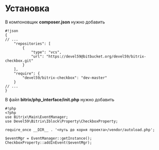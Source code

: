 # Установка #

В компоновщик **composer.json** нужно добавить

```
#!json
{
// ...
    "repositories": [
        {
            "type": "vcs",
            "url": "https://devel59@bitbucket.org/devel59/bitrix-checkbox.git"
        }
    ],
    "require": {
        "devel59/bitrix-checkbox": "dev-master"
    }
// ...
}
```
В файл **bitrix/php_interface/init.php** нужно добавить

```
#!php
<?php
use Bitrix\Main\EventManager;
use Devel59\Bitrix\Iblock\Property\CheckboxProperty;

require_once __DIR__ . '<путь до корня проекта>/vendor/autoload.php';

$eventMgr = EventManager::getInstance();
CheckboxProperty::addInEvent($eventMgr);
```